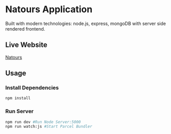 # Natours Application

Built with modern technologies: node.js, express, mongoDB with server side rendered frontend.

## Live Website
[Natours](https://natours-dev-457812.herokuapp.com/)

## Usage

### Install Dependencies

```bash
npm install
```

### Run Server

```bash
npm run dev #Run Node Server:5000
npm run watch:js #Start Parcel Bundler
```
